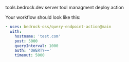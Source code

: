 tools.bedrock.dev server tool managment deploy action

Your workflow should look like this:
```yaml
- uses: bedrock-oss/query-endpoint-action@main
  with:
    hostname: 'test.com'
    post: 5000
    queryInterval: 1000
    auth: 'QWERTY=='
    timeout: 5000
```
